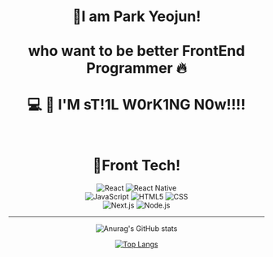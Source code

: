 <div align="center">

  
  <h1>💫I am Park Yeojun!
    <br/>
    <br/>
    who want to be better FrontEnd Programmer 🔥
    <br/>
    <br/>
    💻 📱 I'M sT!1L W0rK1NG N0w!!!!
  </h1>
  <br/>
  <h1>🌈Front Tech!</h1>
  <img src="https://img.shields.io/badge/React-20232A?style=for-the-badge&logo=react&logoColor=61DAFB" alt="React"/>
  <img src="https://img.shields.io/badge/React_Native-20232A?style=for-the-badge&logo=react&logoColor=61DAFB" alt="React Native"/><br/>
  <img src="https://img.shields.io/badge/JavaScript-F7DF1E?style=for-the-badge&logo=JavaScript&logoColor=white" alt="JavaScript"/>
  <img src="https://img.shields.io/badge/HTML5-E34F26?style=for-the-badge&logo=html5&logoColor=white" alt="HTML5"/>
  <img src="https://img.shields.io/badge/CSS-239120?&style=for-the-badge&logo=css3&logoColor=white" alt="CSS"/><br/>
  <img src="https://img.shields.io/badge/Next.js-000?logo=nextdotjs&logoColor=fff&style=for-the-badge" alt="Next.js"/>
  <img src="https://img.shields.io/badge/Node.js-43853D?style=for-the-badge&logo=node.js&logoColor=white" alt="Node.js"/>

<hr/>

  ![Anurag's GitHub stats](https://github-readme-stats.vercel.app/api?username=Milgam06&hide=contribs,prs&show_icons=true&theme=transparent)

  [![Top Langs](https://github-readme-stats.vercel.app/api/top-langs/?username=Milgam06)](https://github.com/anuraghazra/github-readme-stats)

</div>
